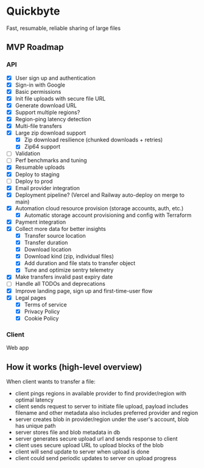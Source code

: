 # Quickbyte

Fast, resumable, reliable sharing of large files

## MVP Roadmap

### API

- [x] User sign up and authentication
- [x] Sign-in with Google
- [x] Basic permissions
- [x] Init file uploads with secure file URL
- [x] Generate download URL
- [x] Support multiple regions?
- [x] Region-ping latency detection
- [x] Multi-file transfers
- [x] Large zip download support
  - [x] Zip download resilience (chunked downloads + retries)
  - [x] Zip64 support
- [ ] Validation
- [ ] Perf benchmarks and tuning
- [x] Resumable uploads
- [x] Deploy to staging
- [ ] Deploy to prod
- [x] Email provider integration
- [x] Deployment pipeline? (Vercel and Railway auto-deploy on merge to main)
- [x] Automation cloud resource provision (storage accounts, auth, etc.)
  - [x] Automatic storage account provisioning and config with Terraform
- [x] Payment integration
- [x] Collect more data for better insights
  - [x] Transfer source location
  - [x] Transfer duration
  - [x] Download location
  - [x] Download kind (zip, individual files)
  - [x] Add duration and file stats to transfer object
  - [x] Tune and optimize sentry telemetry
- [x] Make transfers invalid past expiry date
- [ ] Handle all TODOs and deprecations
- [x] Improve landing page, sign up and first-time-user flow
- [x] Legal pages
  - [x] Terms of service
  - [x] Privacy Policy
  - [x] Cookie Policy

### Client

Web app

## How it works (high-level overview)

When client wants to transfer a file:

- client pings regions in available provider to find provider/region with optimal latency
- client sends request to server to initiate file upload, payload includes filename and other metadata
also includes preferred provider and region
- server creates blob in provider/region under the user's account, blob has unique path
- server stores file and blob metadata in db
- server generates secure upload url and sends response to client
- client uses secure upload URL to upload blocks of the blob
- client will send update to server when upload is done
- client could send periodic updates to server on upload progress
